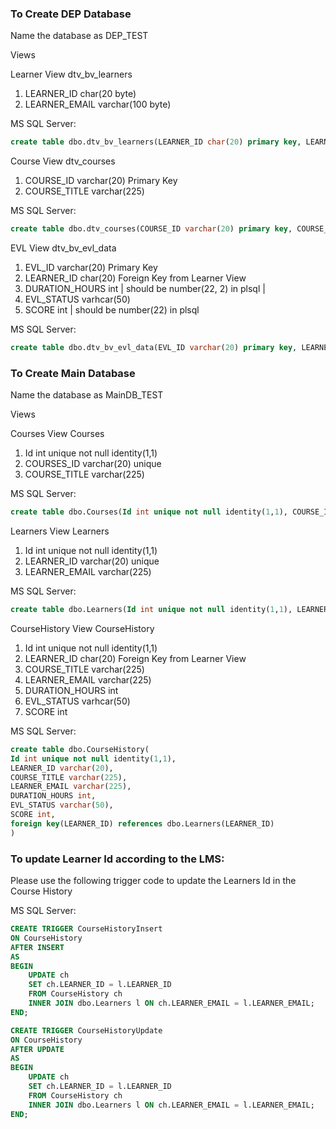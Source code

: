 ﻿### To Create DEP Database
Name the database as DEP_TEST

Views

Learner View
dtv_bv_learners
1. LEARNER_ID char(20 byte)
2. LEARNER_EMAIL varchar(100 byte)

MS SQL Server:

```sql
create table dbo.dtv_bv_learners(LEARNER_ID char(20) primary key, LEARNER_EMAIL varchar(100));
```

Course View
dtv_courses
1. COURSE_ID varchar(20) Primary Key
2. COURSE_TITLE varchar(225)

MS SQL Server:

```sql
create table dbo.dtv_courses(COURSE_ID varchar(20) primary key, COURSE_TITLE varchar(225));
```

EVL View
dtv_bv_evl_data
1. EVL_ID varchar(20) Primary Key
2. LEARNER_ID char(20) Foreign Key from Learner View
3. DURATION_HOURS int | should be number(22, 2) in plsql |
4. EVL_STATUS varhcar(50)
5. SCORE int | should be number(22) in plsql 

MS SQL Server:

```sql
create table dbo.dtv_bv_evl_data(EVL_ID varchar(20) primary key, LEARNER_ID char(20), DURATION_HOURS int, EVL_STATUS varchar(50), SCORE int);
```

### To Create Main Database
Name the database as MainDB_TEST

Views

Courses View
Courses
1. Id int unique not null identity(1,1)
1. COURSES_ID varchar(20) unique
3. COURSE_TITLE varchar(225)

MS SQL Server:

```sql
create table dbo.Courses(Id int unique not null identity(1,1), COURSE_ID varchar(20) unique, COURSE_TITLE varchar(225));
```

Learners View
Learners
1. Id int unique not null identity(1,1)
1. LEARNER_ID varchar(20) unique
3. LEARNER_EMAIL varchar(225)

MS SQL Server:

```sql
create table dbo.Learners(Id int unique not null identity(1,1), LEARNER_ID varchar(20) unique, LEARNER_EMAIL varchar(225));
```

CourseHistory View
CourseHistory
1. Id int unique not null identity(1,1)
2. LEARNER_ID char(20) Foreign Key from Learner View
3. COURSE_TITLE varchar(225)
4. LEARNER_EMAIL varchar(225)
5. DURATION_HOURS int
6. EVL_STATUS varhcar(50)
7. SCORE int

MS SQL Server:

```sql
create table dbo.CourseHistory(
Id int unique not null identity(1,1), 
LEARNER_ID varchar(20),
COURSE_TITLE varchar(225),
LEARNER_EMAIL varchar(225),
DURATION_HOURS int,
EVL_STATUS varchar(50),
SCORE int,
foreign key(LEARNER_ID) references dbo.Learners(LEARNER_ID)
)
```

### To update Learner Id according to the LMS:
Please use the following trigger code to update the Learners Id in the Course History

MS SQL Server:

```sql
CREATE TRIGGER CourseHistoryInsert
ON CourseHistory
AFTER INSERT
AS
BEGIN
    UPDATE ch
    SET ch.LEARNER_ID = l.LEARNER_ID
    FROM CourseHistory ch
    INNER JOIN dbo.Learners l ON ch.LEARNER_EMAIL = l.LEARNER_EMAIL;
END;

CREATE TRIGGER CourseHistoryUpdate
ON CourseHistory
AFTER UPDATE
AS
BEGIN
    UPDATE ch
    SET ch.LEARNER_ID = l.LEARNER_ID
    FROM CourseHistory ch
    INNER JOIN dbo.Learners l ON ch.LEARNER_EMAIL = l.LEARNER_EMAIL;
END;
```
